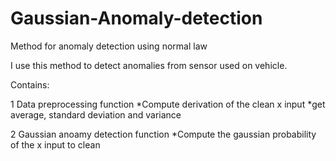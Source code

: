 # Gaussian-Anomaly-detection
Method for anomaly detection using normal law

I use this method to detect anomalies from sensor used on vehicle.

Contains:

1 Data preprocessing function
    *Compute derivation of the clean x input
    *get average, standard deviation and variance
    
2 Gaussian anoamy detection function
    *Compute the gaussian probability of the x input to clean
